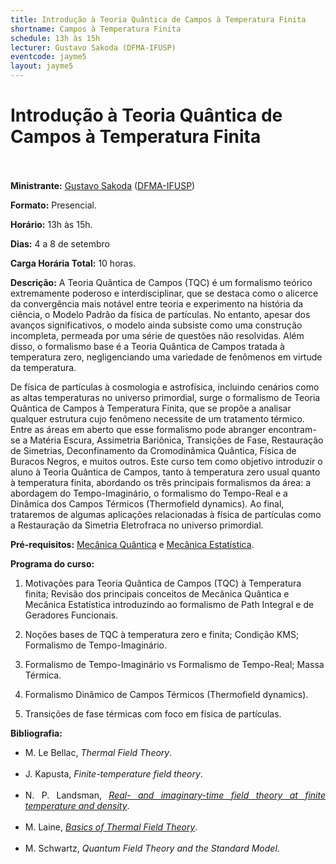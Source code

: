 ```yaml
---
title: Introdução à Teoria Quântica de Campos à Temperatura Finita
shortname: Campos à Temperatura Finita
schedule: 13h às 15h
lecturer: Gustavo Sakoda (DFMA-IFUSP)
eventcode: jayme5
layout: jayme5
---
```

# Introdução à Teoria Quântica de Campos à Temperatura Finita <br><br>

**Ministrante:** [Gustavo Sakoda](http://lattes.cnpq.br/8625623984145575) ([DFMA-IFUSP](https://portal.if.usp.br/fma/pt-br/in%C3%ADcio-departamento-de-f%C3%ADsica-matem%C3%A1tica))

**Formato:** Presencial.

**Horário:** 13h às 15h.

**Dias:** 4 a 8 de setembro 

**Carga Horária Total:** 10 horas.

**Descrição:** A Teoria Quântica de Campos (TQC) é um formalismo teórico extremamente
poderoso e interdisciplinar, que se destaca como o alicerce da convergência mais
notável entre teoria e experimento na história da ciência, o Modelo Padrão da física
de partículas. No entanto, apesar dos avanços significativos, o modelo ainda
subsiste como uma construção incompleta, permeada por uma série de questões
não resolvidas. Além disso, o formalismo base é a Teoria Quântica de Campos
tratada à temperatura zero, negligenciando uma variedade de fenômenos em
virtude da temperatura.

De física de partículas à cosmologia e astrofísica, incluindo cenários como
as altas temperaturas no universo primordial, surge o formalismo de Teoria
Quântica de Campos à Temperatura Finita, que se propõe a analisar qualquer
estrutura cujo fenômeno necessite de um tratamento térmico. Entre as
áreas em aberto que esse formalismo pode abranger encontram-se a Matéria Escura,
Assimetria Bariônica, Transições de Fase, Restauração de Simetrias, Deconfinamento
da Cromodinâmica Quântica, Física de Buracos Negros, e muitos
outros. Este curso tem como objetivo introduzir o aluno à Teoria Quântica de
Campos, tanto à temperatura zero usual quanto à temperatura finita, abordando
os três principais formalismos da área: a abordagem do Tempo-Imaginário, o
formalismo do Tempo-Real e a Dinâmica dos Campos Térmicos (Thermofield
dynamics). Ao final, trataremos de algumas aplicações relacionadas à física de
partículas como a Restauração da Simetria Eletrofraca no universo primordial.

**Pré-requisitos:** [Mecânica Quântica](https://uspdigital.usp.br/jupiterweb/obterDisciplina?sgldis=4302403&verdis=1) e [Mecânica Estatística](https://uspdigital.usp.br/jupiterweb/obterDisciplina?sgldis=4302401&verdis=1).

**Programa do curso:**

1. Motivações para Teoria Quântica de Campos (TQC) à Temperatura
finita; Revisão dos principais conceitos de Mecânica Quântica e
Mecânica Estatística introduzindo ao formalismo de Path Integral e de
Geradores Funcionais.

2. Noções bases de TQC à temperatura zero e finita; Condição KMS;
Formalismo de Tempo-Imaginário.

3. Formalismo de Tempo-Imaginário vs Formalismo de Tempo-Real;
Massa Térmica.

4. Formalismo Dinâmico de Campos Térmicos (Thermofield dynamics).

5. Transições de fase térmicas com foco em física de partículas.

**Bibliografia:** 

<div style="text-align: justify">
 <ul>
  <li> M. Le Bellac, <i> Thermal Field Theory</i>. </li> <br>
  <li> J. Kapusta, <i> Finite-temperature field theory</i>.   </li> <br>
  <li> N. P. Landsman, <i> <a href = "https://www.sciencedirect.com/science/article/pii/0370157387901219"> Real- and imaginary-time field theory at finite temperature and density</a></i>.  </li> <br>
  <li> M. Laine, <i> <a href = "https://arxiv.org/abs/1701.01554">Basics of Thermal Field Theory</a></i>.  </li> <br>
  <li> M. Schwartz, <i> Quantum Field Theory and the Standard Model</i>.  </li> <br>
 </ul>
</div>


